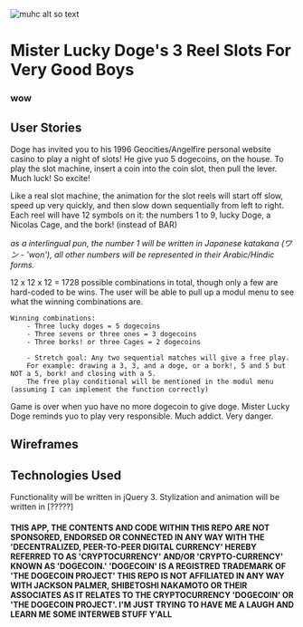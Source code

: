 ![muhc alt so text](https://qchen3301/Mr-Doges-Slot-Machine-4-Very-Good-Boys/assets/dogo_logo_for_projo_uno.jpg)

# Mister Lucky Doge's 3 Reel Slots For Very Good Boys
### wow

## User Stories
Doge has invited you to his 1996 Geocities/Angelfire personal website casino to play a night of slots! He give yuo 5 dogecoins, on the house. To play the slot machine, insert a coin into the coin slot, then pull the lever. Much luck! So excite!

Like a real slot machine, the animation for the slot reels will start off slow, speed up very quickly, and then slow down sequentially from left to right.
Each reel will have 12 symbols on it: the numbers 1 to 9, lucky Doge, a Nicolas Cage, and the bork! (instead of BAR)

*as a interlingual pun, the number 1 will be written in Japanese katakana (ワン - 'won'), all other numbers will be represented in their Arabic/Hindic forms.*

12 x 12 x 12 = 1728 possible combinations in total, though only a few are hard-coded to be wins. The user will be able to pull up a modul menu to see what the winning combinations are.
	
	Winning combinations:
		- Three lucky doges = 5 dogecoins 
		- Three sevens or three ones = 3 dogecoins
		- Three borks! or three Cages = 2 dogecoins

		- Stretch goal: Any two sequential matches will give a free play. 
		For example: drawing a 3, 3, and a doge, or a bork!, 5 and 5 but NOT a 5, bork! and closing with a 5. 
		The free play conditional will be mentioned in the modul menu (assuming I can implement the function correctly)

Game is over when yuo have no more dogecoin to give doge. Mister Lucky Doge reminds yuo to play very responsible. Much addict. Very danger. 

## Wireframes


## Technologies Used
Functionality will be written in jQuery 3. Stylization and animation will be written in [?????] 


#### THIS APP, THE CONTENTS AND CODE WITHIN THIS REPO ARE NOT SPONSORED, ENDORSED OR CONNECTED IN ANY WAY WITH THE 'DECENTRALIZED, PEER-TO-PEER DIGITAL CURRENCY' HEREBY REFERRED TO AS 'CRYPTOCURRENCY' AND/OR 'CRYPTO-CURRENCY' KNOWN AS 'DOGECOIN.' 'DOGECOIN' IS A REGISTRED TRADEMARK OF 'THE DOGECOIN PROJECT' THIS REPO IS NOT AFFILIATED IN ANY WAY WITH JACKSON PALMER, SHIBETOSHI NAKAMOTO OR THEIR ASSOCIATES AS IT RELATES TO THE CRYPTOCURRENCY 'DOGECOIN' OR 'THE DOGECOIN PROJECT'. I'M JUST TRYING TO HAVE ME A LAUGH AND LEARN ME SOME INTERWEB STUFF Y'ALL 